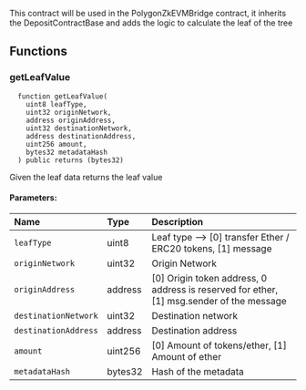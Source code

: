 This contract will be used in the PolygonZkEVMBridge contract, it inherits the DepositContractBase and adds the logic
to calculate the leaf of the tree


## Functions
### getLeafValue
```solidity
  function getLeafValue(
    uint8 leafType,
    uint32 originNetwork,
    address originAddress,
    uint32 destinationNetwork,
    address destinationAddress,
    uint256 amount,
    bytes32 metadataHash
  ) public returns (bytes32)
```
Given the leaf data returns the leaf value


#### Parameters:
| Name | Type | Description                                                          |
| :--- | :--- | :------------------------------------------------------------------- |
|`leafType` | uint8 | Leaf type -->  [0] transfer Ether / ERC20 tokens, [1] message
|`originNetwork` | uint32 | Origin Network
|`originAddress` | address | [0] Origin token address, 0 address is reserved for ether, [1] msg.sender of the message
|`destinationNetwork` | uint32 | Destination network
|`destinationAddress` | address | Destination address
|`amount` | uint256 | [0] Amount of tokens/ether, [1] Amount of ether
|`metadataHash` | bytes32 | Hash of the metadata

